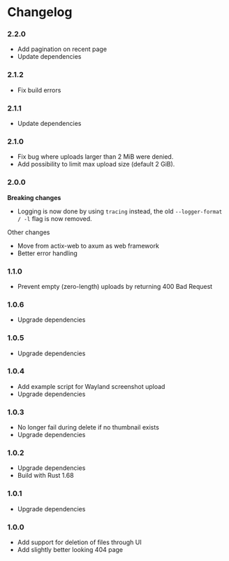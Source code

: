 # Changelog

### 2.2.0

* Add pagination on recent page
* Update dependencies

### 2.1.2

* Fix build errors

### 2.1.1

* Update dependencies

### 2.1.0

* Fix bug where uploads larger than 2 MiB were denied.
* Add possibility to limit max upload size (default 2 GiB).

### 2.0.0

**Breaking changes**
* Logging is now done by using `tracing` instead, the old `--logger-format / -l` flag is now removed.

Other changes

* Move from actix-web to axum as web framework
* Better error handling

### 1.1.0

* Prevent empty (zero-length) uploads by returning 400 Bad Request

### 1.0.6

* Upgrade dependencies

### 1.0.5

* Upgrade dependencies

### 1.0.4

* Add example script for Wayland screenshot upload
* Upgrade dependencies

### 1.0.3

* No longer fail during delete if no thumbnail exists
* Upgrade dependencies

### 1.0.2

* Upgrade dependencies
* Build with Rust 1.68

### 1.0.1

* Upgrade dependencies

### 1.0.0

* Add support for deletion of files through UI
* Add slightly better looking 404 page
